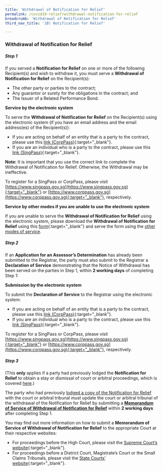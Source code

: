 ```yaml
---
title: 'Withdrawal of Notification for Relief'
permalink: /covid19-relief/withdrawal-notification-for-relief
breadcrumb: 'Withdrawal of Notification for Relief'
third_nav_title: '1B) Notification for Relief'

---
```



### Withdrawal of Notification for Relief ###

##### Step 1 #####
If you served a <b>Notification for Relief</b> on one or more of the following Recipient(s) and wish to withdraw it, you must serve a <b>Withdrawal of Notification for Relief</b> on the Recipient(s):
* The other party or parties to the contract;
* Any guarantor or surety for the obligations in the contract; and
* The Issuer of a Related Performance Bond.

**Service by the electronic system**

To serve the <b>Withdrawal of Notification for Relief</b> on the Recipient(s) using the electronic system (if you have an email address and the email address(es) of the Recipient(s)):
* If you are acting on behalf of an entity that is a party to the contract, please use this [link (CorpPass)](https://go.gov.sg/withdrawal-of-notification-corppass){:target="_blank"}.
* If you are an individual who is a party to the contract, please use this [link (SingPass)](https://go.gov.sg/withdrawal-of-notification-singpass){:target="_blank"}.

**Note:** It is important that you use the correct link to complete the Withdrawal of Notification for Relief. Otherwise, the Withdrawal may be ineffective.

To register for a SingPass or CorpPass, please visit [https://www.singpass.gov.sg](https://www.singpass.gov.sg){:target="_blank"} or [https://www.corppass.gov.sg](https://www.corppass.gov.sg){:target="_blank"}, respectively. 

**Service by other modes if you are unable to use the electronic system**

If you are unable to serve the **Withdrawal of Notification for Relief** using the electronic system, please download the **Withdrawal of Notification for Relief** using this [form](/files/covid19-forms/form-3.docx){:target="_blank"} and serve the form using the [other modes of service](/covid19-relief/other-modes-service).

##### Step 2 #####
If an **Application for an Assessor’s Determination** has already been submitted to the Registrar, the party must also submit to the Registrar a <b>Declaration of Service</b> demonstrating that the Notice of Withdrawal has been served on the parties in Step 1, within <b>2 working days</b> of completing Step 1:

**Submission by the electronic system**

To submit the **Declaration of Service** to the Registrar using the electronic system: 
* If you are acting on behalf of an entity that is a party to the contract, please use this [link (CorpPass)](https://go.gov.sg/declaration-of-service-corppass){:target="_blank"}.
* If you are an individual who is a party to the contract, please use this [link (SingPass)](https://go.gov.sg/declaration-of-service-singpass){:target="_blank"}.

To register for a SingPass or CorpPass, please visit [https://www.singpass.gov.sg](https://www.singpass.gov.sg){:target="_blank"} or [https://www.corppass.gov.sg](https://www.corppass.gov.sg){:target="_blank"}, respectively. 

##### Step 3 #####
(This **only** applies if a party had previously lodged the **Notification for Relief** to obtain a stay or dismissal of court or arbitral proceedings, which is covered [here](/covid19-relief/memorandum-of-notification).)

The party who had previously [lodged a copy of the Notification for Relief](/covid19-relief/memorandum-of-notification) with the court or arbitral tribunal must update the court or arbitral tribunal of the withdrawal of the Notification for Relief by submitting a **[Memorandum of Service of Withdrawal of Notification for Relief](/files/covid19-forms/form-5.docx)** within <b>2 working days</b> after completing Step 1.

You may find out more information on how to submit a **Memorandum of Service of Withdrawal of Notification for Relief** to the appropriate Court at their respective websites:
* For proceedings before the High Court, please visit the [Supreme Court’s website](https://www.supremecourt.gov.sg/quick-links/visitors/covid-19/information-on-filing-a-memorandum-of-notification-for-relief-or-other-prescribed-forms-under-the-covid-19-(temporary-measures)-(temporary-relief-for-inability-to-perform-contracts)-regulations-2020){:target="_blank"}.
* For proceedings before a District Court, Magistrate’s Court or the Small Claims Tribunals, please visit the [State Courts’ website](https://www.statecourts.gov.sg/cws/NewsAndEvents/Pages/COVID-19-Advisory-NOTIFICATION-OF-RELIEF-UNDER-THE-COVID-19-(TEMPORARY-MEASURES)-ACT-2020.aspx){:target="_blank"}.

